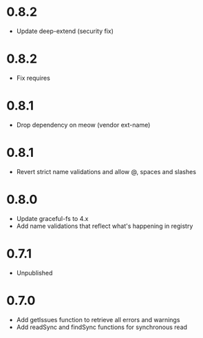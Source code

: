 # 0.8.2

- Update deep-extend (security fix)

# 0.8.2

- Fix requires

# 0.8.1

- Drop dependency on meow (vendor ext-name)

# 0.8.1

- Revert strict name validations and allow @, spaces and slashes

# 0.8.0

- Update graceful-fs to 4.x
- Add name validations that reflect what's happening in registry

# 0.7.1

- Unpublished

# 0.7.0

- Add getIssues function to retrieve all errors and warnings
- Add readSync and findSync functions for synchronous read
